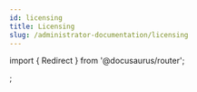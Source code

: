 ```yaml
---
id: licensing
title: Licensing
slug: /administrator-documentation/licensing
---
```


import { Redirect } from '@docusaurus/router';

<Redirect to="/licensing/overview" />;